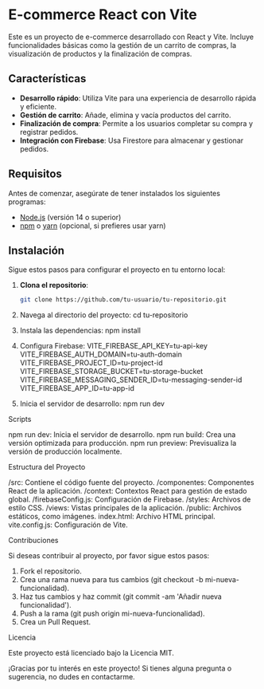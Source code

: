 # E-commerce React con Vite

Este es un proyecto de e-commerce desarrollado con React y Vite. Incluye funcionalidades básicas como la gestión de un carrito de compras, la visualización de productos y la finalización de compras.

## Características

- **Desarrollo rápido**: Utiliza Vite para una experiencia de desarrollo rápida y eficiente.
- **Gestión de carrito**: Añade, elimina y vacía productos del carrito.
- **Finalización de compra**: Permite a los usuarios completar su compra y registrar pedidos.
- **Integración con Firebase**: Usa Firestore para almacenar y gestionar pedidos.

## Requisitos

Antes de comenzar, asegúrate de tener instalados los siguientes programas:

- [Node.js](https://nodejs.org/) (versión 14 o superior)
- [npm](https://www.npmjs.com/) o [yarn](https://yarnpkg.com/) (opcional, si prefieres usar yarn)

## Instalación

Sigue estos pasos para configurar el proyecto en tu entorno local:

1. **Clona el repositorio**:

   ```bash
   git clone https://github.com/tu-usuario/tu-repositorio.git

2. Navega al directorio del proyecto:
   cd tu-repositorio
3. Instala las dependencias:
   npm install
4. Configura Firebase:
VITE_FIREBASE_API_KEY=tu-api-key
VITE_FIREBASE_AUTH_DOMAIN=tu-auth-domain
VITE_FIREBASE_PROJECT_ID=tu-project-id
VITE_FIREBASE_STORAGE_BUCKET=tu-storage-bucket
VITE_FIREBASE_MESSAGING_SENDER_ID=tu-messaging-sender-id
VITE_FIREBASE_APP_ID=tu-app-id

5. Inicia el servidor de desarrollo:
   npm run dev


Scripts

npm run dev: Inicia el servidor de desarrollo.
npm run build: Crea una versión optimizada para producción.
npm run preview: Previsualiza la versión de producción localmente.

Estructura del Proyecto

/src: Contiene el código fuente del proyecto.
     /componentes: Componentes React de la aplicación.
     /context: Contextos React para gestión de estado global.
     /firebaseConfig.js: Configuración de Firebase.
     /styles: Archivos de estilo CSS.
     /views: Vistas principales de la aplicación.
/public: Archivos estáticos, como imágenes.
index.html: Archivo HTML principal.
vite.config.js: Configuración de Vite.

Contribuciones

Si deseas contribuir al proyecto, por favor sigue estos pasos:

1. Fork el repositorio.
2. Crea una rama nueva para tus cambios (git checkout -b mi-nueva-funcionalidad).
3. Haz tus cambios y haz commit (git commit -am 'Añadir nueva funcionalidad').
4. Push a la rama (git push origin mi-nueva-funcionalidad).
5. Crea un Pull Request.

Licencia

Este proyecto está licenciado bajo la Licencia MIT.

¡Gracias por tu interés en este proyecto! Si tienes alguna pregunta o sugerencia, no dudes en contactarme.
